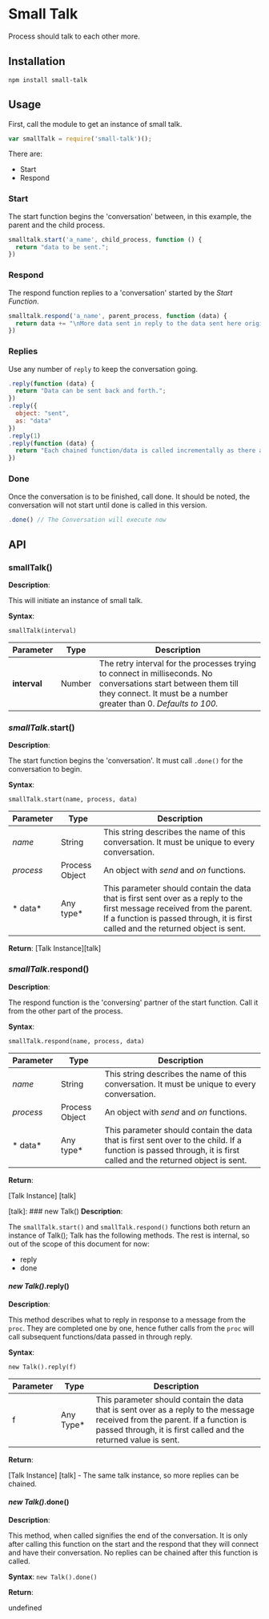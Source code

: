 # Small Talk
Process should talk to each other more.

## Installation
`npm install small-talk`

## Usage
First, call the module to get an instance of small talk.
```javascript
var smallTalk = require('small-talk')();
```

There are:
* Start
* Respond

### Start
The start function begins the 'conversation' between, in this example, the parent and the child process.
```javascript
smalltalk.start('a_name', child_process, function () {
  return "data to be sent.";
})
```

### Respond
The respond function replies to a 'conversation' started by the *Start Function*.
```javascript
smalltalk.respond('a_name', parent_process, function (data) {
  return data += "\nMore data sent in reply to the data sent here originally.";
})
```

### Replies
Use any number of `reply` to keep the conversation going.
```javascript
.reply(function (data) {
  return "Data can be sent back and forth.";
})
.reply({
  object: "sent",
  as: "data"
})
.reply(1)
.reply(function (data) {
  return "Each chained function/data is called incrementally as there are replies from the parent/child process."
})
```

### Done
Once the conversation is to be finished, call done. It should be noted, the conversation will not start until done is called in this version.
```javascript
.done() // The Conversation will execute now
```

## API
### smallTalk()
**Description**:

This will initiate an instance of small talk.

**Syntax**:

`smallTalk(interval)`

| Parameter | Type | Description |
| --- | --- | --- |
| **interval** | Number | The retry interval for the processes trying to connect in milliseconds. No conversations start between them till they connect. It must be a number greater than 0. *Defaults to 100.* |

### *smallTalk*.start()
**Description**:

The start function begins the 'conversation'. It must call `.done()` for the conversation to begin.

**Syntax**:

`smallTalk.start(name, process, data)`

| Parameter | Type | Description |
| --- | --- | --- |
| *name* | String | This string describes the name of this conversation. It must be unique to every conversation. |
| *process* | Process Object | An object with *send* and *on* functions. |
| * data* | Any type*| This parameter should contain the data that is first sent over as a reply to the first message received from the parent. If a function is passed through, it is first called and the returned object is sent. |

**Return**:
[Talk Instance][talk]

### *smallTalk*.respond()
**Description**:

The respond function is the 'conversing' partner of the start function. Call it from the other part of the process.

**Syntax**:

`smallTalk.respond(name, process, data)`

| Parameter | Type | Description |
| --- | --- | --- |
| *name* | String | This string describes the name of this conversation. It must be unique to every conversation. |
| *process* | Process Object | An object with *send* and *on* functions. |
| * data* | Any type*| This parameter should contain the data that is first sent over to the child. If a function is passed through, it is first called and the returned object is sent. |

**Return**:

[Talk Instance] [talk]

[talk]: ### new Talk()
**Description**:

The `smallTalk.start()` and `smallTalk.respond()` functions both return an instance of Talk();
Talk has the following methods. The rest is internal, so out of the scope of this document for now:
* reply
* done

#### *new Talk()*.reply()
**Description**:

This method describes what to reply in response to a message from the `proc`. They are completed one by one, hence futher calls from the `proc` will call subsequent functions/data passed in through reply.

**Syntax**:

`new Talk().reply(f)`

| Parameter | Type | Description |
| --- | --- | --- |
| f | Any Type* | This parameter should contain the data that is sent over as a reply to the message received from the parent. If a function is passed through, it is first called and the returned value is sent. |

**Return**:

[Talk Instance] [talk] - The same talk instance, so more replies can be chained.

#### *new Talk()*.done()
**Description**:

This method, when called signifies the end of the  conversation. It is only after calling this function on the start and the respond that they will connect and have their conversation. No replies can be chained after this function is called.

**Syntax**:
`new Talk().done()`

**Return**:

undefined
